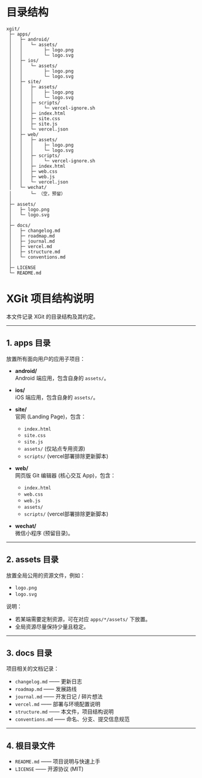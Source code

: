 # 目录结构
```
xgit/
 ├─ apps/
 │   ├─ android/
 │   │   └─ assets/
 │   │        ├─ logo.png
 │   │        └─ logo.svg
 │   ├─ ios/
 │   │   └─ assets/
 │   │        ├─ logo.png
 │   │        └─ logo.svg
 │   ├─ site/
 │   │   ├─ assets/
 │   │   │    ├─ logo.png
 │   │   │    └─ logo.svg
 │   │   ├─ scripts/
 │   │   │    └─ vercel-ignore.sh
 │   │   ├─ index.html
 │   │   ├─ site.css
 │   │   ├─ site.js
 │   │   └─ vercel.json
 │   ├─ web/
 │   │   ├─ assets/
 │   │   │    ├─ logo.png
 │   │   │    └─ logo.svg
 │   │   ├─ scripts/
 │   │   │    └─ vercel-ignore.sh
 │   │   ├─ index.html
 │   │   ├─ web.css
 │   │   ├─ web.js
 │   │   └─ vercel.json
 │   └─ wechat/
 │       └─ （空，预留）
 │
 ├─ assets/
 │   ├─ logo.png
 │   └─ logo.svg
 │
 ├─ docs/
 │   ├─ changelog.md
 │   ├─ roadmap.md
 │   ├─ journal.md
 │   ├─ vercel.md
 │   ├─ structure.md
 │   └─ conventions.md
 │
 ├─ LICENSE
 └─ README.md
```

# XGit 项目结构说明

本文件记录 XGit 的目录结构及其约定。

---

## 1. apps 目录
放置所有面向用户的应用子项目：

- **android/**  
  Android 端应用，包含自身的 `assets/`。

- **ios/**  
  iOS 端应用，包含自身的 `assets/`。

- **site/**  
  官网 (Landing Page)，包含：
  - `index.html`  
  - `site.css`  
  - `site.js`  
  - `assets/` (仅站点专用资源)
  - `scripts/` (vercel部署排除更新脚本)

- **web/**  
  网页版 Git 编辑器 (核心交互 App)，包含：
  - `index.html`  
  - `web.css`  
  - `web.js`  
  - `assets/`
  - `scripts/` (vercel部署排除更新脚本)  

- **wechat/**  
  微信小程序 (预留目录)。

---

## 2. assets 目录
放置全局公用的资源文件，例如：
- `logo.png`  
- `logo.svg`

说明：  
- 若某端需要定制资源，可在对应 `apps/*/assets/` 下放置。  
- 全局资源尽量保持少量且稳定。

---

## 3. docs 目录
项目相关的文档记录：

- `changelog.md` —— 更新日志  
- `roadmap.md` —— 发展路线  
- `journal.md` —— 开发日记 / 碎片想法  
- `vercel.md` —— 部署与环境配置说明  
- `structure.md` —— 本文件，项目结构说明  
- `conventions.md` —— 命名、分支、提交信息规范  

---

## 4. 根目录文件
- `README.md` —— 项目说明与快速上手  
- `LICENSE` —— 开源协议 (MIT)